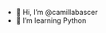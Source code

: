 - 👋 Hi, I’m @camillabascer
- 🌱 I’m learning Python

<!---
camillabascer/camillabascer is a ✨ special ✨ repository because its `README.md` (this file) appears on your GitHub profile.
You can click the Preview link to take a look at your changes.
--->
